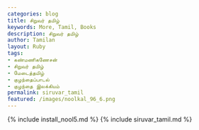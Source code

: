 ```yaml
---
categories: blog
title: சிறுவர் தமிழ்
keywords: More, Tamil, Books
description: சிறுவர் தமிழ்
author: Tamilan
layout: Ruby
tags:
- கண்மணிகணேசன்
- சிறுவர் தமிழ்
- மேடைத்தமிழ்
- குழந்தைப்பாடல்
- குழந்தை இலக்கியம்
permalink: siruvar_tamil
featured: /images/noolkal_96_6.png
---
```

{% include install_nool5.md %}
{% include siruvar_tamil.md %}
